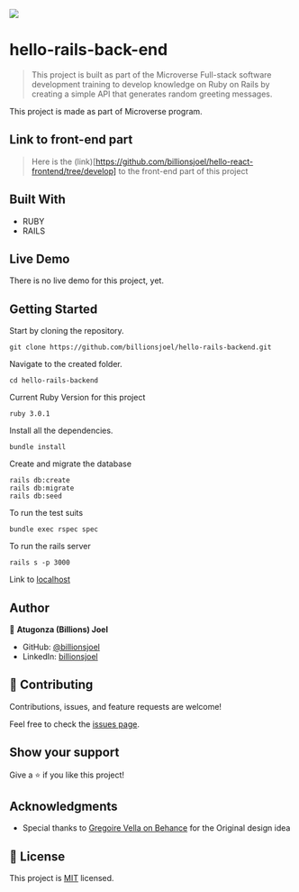 ![](https://img.shields.io/badge/Microverse-blueviolet)

# hello-rails-back-end

> This project is built as part of the Microverse Full-stack software development training to develop knowledge on Ruby on Rails by creating a simple API that generates random greeting messages.

This project is made as part of Microverse program.

## Link to front-end part

> Here is the (link)[https://github.com/billionsjoel/hello-react-frontend/tree/develop] to the front-end part of this project

## Built With

- RUBY
- RAILS

## Live Demo
There is no live demo for this project, yet.

## Getting Started

Start by cloning the repository.

```
git clone https://github.com/billionsjoel/hello-rails-backend.git
```

Navigate to the created folder.

```
cd hello-rails-backend
```

Current Ruby Version for this project

```
ruby 3.0.1
```

Install all the dependencies.

```
bundle install
```

Create and migrate the database

```
rails db:create
rails db:migrate
rails db:seed
```

To run the test suits

```
bundle exec rspec spec
```

To run the rails server

```
rails s -p 3000
```

Link to [localhost](http://localhost:3000/)

## Author

👤 **Atugonza (Billions) Joel**

- GitHub: [@billionsjoel](https://github.com/billionsjoel)
- LinkedIn: [billionsjoel](https://linkedin.com/in/billionsjoel)

## 🤝 Contributing

Contributions, issues, and feature requests are welcome!

Feel free to check the [issues page](../../issues/).

## Show your support

Give a ⭐️ if you like this project!

## Acknowledgments

- Special thanks to [Gregoire Vella on Behance](https://www.behance.net/gregoirevella) for the Original design idea

## 📝 License

This project is [MIT](./MIT.md) licensed.
